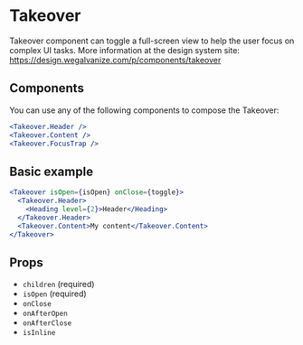 # Takeover

Takeover component can toggle a full-screen view to help the user focus on complex UI tasks.
More information at the design system site: https://design.wegalvanize.com/p/components/takeover

## Components

You can use any of the following components to compose the Takeover:

```jsx
<Takeover.Header />
<Takeover.Content />
<Takeover.FocusTrap />
```

## Basic example

```jsx
<Takeover isOpen={isOpen} onClose={toggle}>
  <Takeover.Header>
    <Heading level={2}>Header</Heading>
  </Takeover.Header>
  <Takeover.Content>My content</Takeover.Content>
</Takeover>
```

## Props

- `children` (required)
- `isOpen` (required)
- `onClose`
- `onAfterOpen`
- `onAfterClose`
- `isInline`
